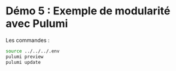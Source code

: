 # Démo 5 : Exemple de modularité avec Pulumi

Les commandes :

```bash
source ../../../.env
pulumi preview
pulumi update 
```
